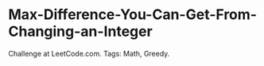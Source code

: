 # Max-Difference-You-Can-Get-From-Changing-an-Integer
Challenge at LeetCode.com. Tags: Math, Greedy.
